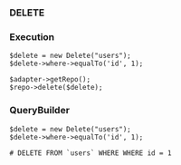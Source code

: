 ### DELETE


### Execution

```
$delete = new Delete("users");
$delete->where->equalTo('id', 1);

$adapter->getRepo();
$repo->delete($delete);
```

### QueryBuilder

```
$delete = new Delete("users");
$delete->where->equalTo('id', 1);

# DELETE FROM `users` WHERE WHERE id = 1
```
